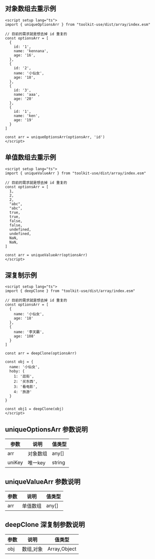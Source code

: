 ## 对象数组去重示例
```vue
<script setup lang="ts">
import { uniqueOptionsArr } from "toolkit-use/dist/array/index.esm"

// 目前的需求就是想去掉 id 重复的
const optionsArr = [
  {
    id: '1',
    name: 'kennana',
    age: '16',
  },
  {
    id: '2',
    name: '小仙女',
    age: '18',
  },
  {
    id: '3',
    name: 'aaa',
    age: '20'
  },
  {
    id: '1',
    name: 'ken',
    age: '19'
  }
]

const arr = uniqueOptionsArr(optionsArr, 'id')
</script>
```


## 单值数组去重示例

```vue
<script setup lang="ts">
import { uniqueValueArr } from "toolkit-use/dist/array/index.esm"

// 目前的需求就是想去掉 id 重复的
const optionsArr = [
  1,
  2,
  2,
  "abc",
  "abc",
  true,
  true,
  false,
  false,
  undefined,
  undefined,
  NaN,
  NaN,
]

const arr = uniqueValueArr(optionsArr)
</script>
```

## 深复制示例

```vue
<script setup lang="ts">
import { deepClone } from "toolkit-use/dist/array/index.esm"

// 目前的需求就是想去掉 id 重复的
const optionsArr = [
  {
    name: '小仙女',
    age: '18'
  },
  {
    name: '李天霸',
    age: '108'
  }
]

const arr = deepClone(optionsArr)

const obj = {
  name: '小仙女',
  hoby: {
    1: '逛街',
    2: '买东西',
    3: '看电影',
    4: '旅游'
  }
}

const obj1 = deepClone(obj)
</script>
```

## uniqueOptionsArr 参数说明

| 参数        | 说明 | 值类型
| ----------- | --------------------------------------- | ------------------------------------------------------------------------------------ |
| arr | 对象数组 | any[] |
| uniKey | 唯一key | string |

## uniqueValueArr 参数说明

| 参数        | 说明 | 值类型
| ----------- | --------------------------------------- | ------------------------------------------------------------------------------------ |
| arr | 单值数组 | any[] |

## deepClone 深复制参数说明
| 参数        | 说明 | 值类型
| ----------- | --------------------------------------- | ------------------------------------------------------------------------------------ |
| obj | 数组,对象 | Array,Object |
